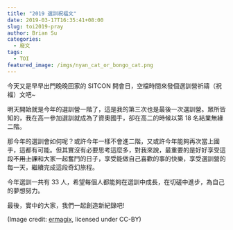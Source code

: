 ```yaml
---
title: "2019 選訓祝福文"
date: 2019-03-17T16:35:41+08:00
slug: toi2019-pray
author: Brian Su
categories:
  - 廢文
tags: 
  - TOI
featured_image: /imgs/nyan_cat_or_bongo_cat.png
---
```


今天又是早早出門晚晚回家的 SITCON 開會日，空檔時間來發個選訓營祈禱（祝福）文吧~

<!--more-->

明天開始就是今年的選訓營一階了，這是我的第三次也是最後一次選訓營。眾所皆知的，我在高一參加選訓就成為了資奧國手，卻在高二的時候以第 18 名結業無緣二階。

那今年的選訓會如何呢？或許今年一樣不會進二階，又或許今年能夠再次當上國手，這都有可能。但其實沒有必要思考這麼多，對我來說，最重要的是好好享受這段~~不用上課~~和大家一起奮鬥的日子，享受能做自己喜歡的事的快樂，享受選訓營的每一天，繼續完成這段奇幻旅程。

今年選訓一共有 33 人，希望每個人都能夠在選訓中成長，在切磋中進步，為自己的夢想努力。

最後，實中的大家，我們一起創造新紀錄吧!

(Image credit: [ermagix](https://www.deviantart.com/ermagix/art/Nyan-Cat-or-Bongo-Cat-771801135), licensed under CC-BY)